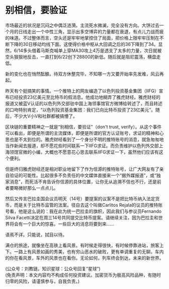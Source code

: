 # 别相信，要验证

市场最近的状况是沉闷之中偶泛涟漪。主流死水微澜，完全没有方向。大饼过去一个月的日线走出一个中性三角，显示出多空博弈的力量都在衰退，有点儿力战而疲的味道。不过整体而言，空头还是牢牢地掌控住了局面，把价格上限牢牢压制在不断下降的30日移动均线下面。这使得价格中枢从大回调之后的36下降到了34。显然，6/14多头借着马斯克喊单上穿MA30攻上4万是透支了太多的力量，次日就被空头狠狠地反击，一直打到6/22创下28800的新低。随后就是阻尼震荡，横盘走低。

新的变化也在悄然酝酿。待双方休整完毕，不知哪一方又要开始率先发难，风云再起。

昨天有个挺搞笑的事情。一个推特上的网友编造了以色列投资基金集团（IIFG）宣布已经投资23亿美元至比特币的假消息。他成功地糊弄了雅虎财经。雅虎财经的报道又被蓝V认证的以色列外交部驻中国上海领事馆官方微博给转述了，而且转述的口吻特别肯定，“以色列投资基金集团：我们已向比特币投资了23亿美元”。随后，不少大V小V和社群都被搞懵了。

区块链的重要精神之一就是“别相信，要验证”（don't trust, verify）。从这个事件可以看出，即便是所谓的主流媒体，即便是所谓的官方认证账号，求证的精神和心思也是不太到位的。雅虎财经看到了一个身分不明的推特账号的消息，就急匆匆地当作新闻去报道，却不愿花些时间联系一下IIFG求证。而负责维护以色列外交部上海领馆官微的小编，大概也不愿意花心思去联系IIFG求证一下，虽然他们应该有这个便利。

但是终归雅虎财经还是相对职业地留下了作为信源的推特账号，让广大网友有了亲自验证的可能性。比起很多不负责任的中文媒体直接来一个“据外媒报道”，或“独家消息”，而死活不肯告诉你信源的具体位置，让你无从追溯不信也不行，还是前者要略微好那么一点点儿。

然后又传言巴拉圭国会议员明天（14号）要提案的议案不是把比特币纳入法定货币，而是关于比特币监管的法案。径自去这个叫做Carlitos Rejala的议员的推特账号看，他是这么说的：我在此为统一巴拉圭的旗帜，因此我们与参议员Fernando Silva Facetti决定在周三14号共同提交比特币提案。请继续关注，因为巴拉圭和世界将会有一个巨大的惊喜。一些巨大的消息将要到来……

语焉不详。只能说，拭目以待。

满仓的旅途，就像坐在高铁上看风景。有时候走得很快，有时候停靠进站，旅客上下。一路上有风景如画的秀美，也有穷山恶水的破败，更有单调重复的无聊。车内的你在看风景，车外的风景也在看你。无论如何，列车终会到达，未来的新世界。

(公众号：刘教链。知识星球：公众号回复“星球”) \
(免责声明：本文内容均不构成任何投资建议。加密货币为极高风险品种，有随时归零的风险，请谨慎参与，自我负责。)
